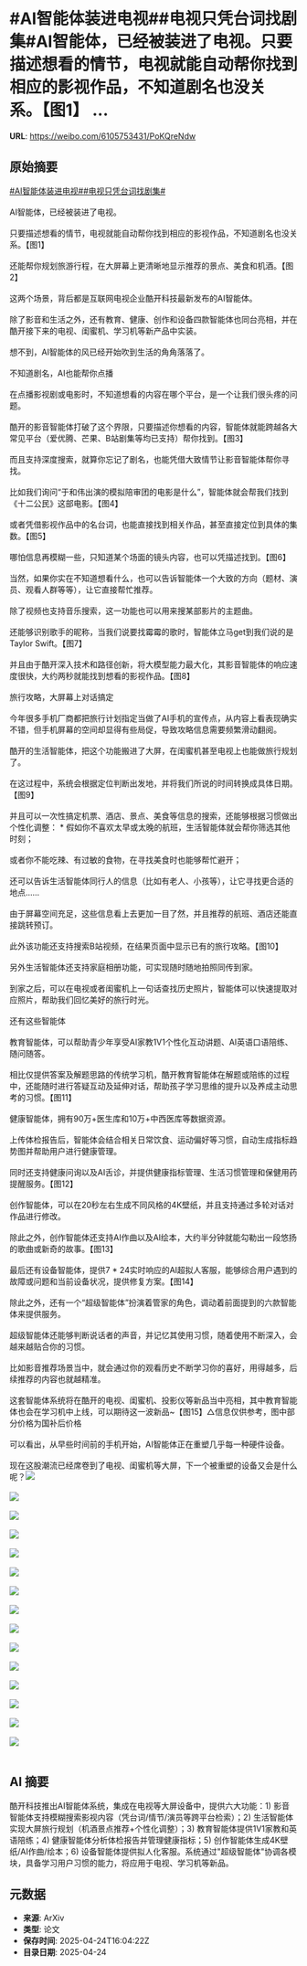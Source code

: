 # #AI智能体装进电视##电视只凭台词找剧集#AI智能体，已经被装进了电视。只要描述想看的情节，电视就能自动帮你找到相应的影视作品，不知道剧名也没关系。【图1】 ...

**URL**: https://weibo.com/6105753431/PoKQreNdw

## 原始摘要

<a href="https://m.weibo.cn/search?containerid=231522type%3D1%26t%3D10%26q%3D%23AI%E6%99%BA%E8%83%BD%E4%BD%93%E8%A3%85%E8%BF%9B%E7%94%B5%E8%A7%86%23&amp;extparam=%23AI%E6%99%BA%E8%83%BD%E4%BD%93%E8%A3%85%E8%BF%9B%E7%94%B5%E8%A7%86%23" data-hide=""><span class="surl-text">#AI智能体装进电视#</span></a><a href="https://m.weibo.cn/search?containerid=231522type%3D1%26t%3D10%26q%3D%23%E7%94%B5%E8%A7%86%E5%8F%AA%E5%87%AD%E5%8F%B0%E8%AF%8D%E6%89%BE%E5%89%A7%E9%9B%86%23&amp;extparam=%23%E7%94%B5%E8%A7%86%E5%8F%AA%E5%87%AD%E5%8F%B0%E8%AF%8D%E6%89%BE%E5%89%A7%E9%9B%86%23" data-hide=""><span class="surl-text">#电视只凭台词找剧集#</span></a><br><br>AI智能体，已经被装进了电视。<br><br>只要描述想看的情节，电视就能自动帮你找到相应的影视作品，不知道剧名也没关系。【图1】  <br><br>还能帮你规划旅游行程，在大屏幕上更清晰地显示推荐的景点、美食和机酒。【图2】  <br><br>这两个场景，背后都是互联网电视企业酷开科技最新发布的AI智能体。<br><br>除了影音和生活之外，还有教育、健康、创作和设备四款智能体也同台亮相，并在酷开接下来的电视、闺蜜机、学习机等新产品中实装。<br><br>想不到，AI智能体的风已经开始吹到生活的角角落落了。<br><br>不知道剧名，AI也能帮你点播  <br><br>在点播影视剧或电影时，不知道想看的内容在哪个平台，是一个让我们很头疼的问题。<br><br>酷开的影音智能体打破了这个界限，只要描述你想看的内容，智能体就能跨越各大常见平台（爱优腾、芒果、B站剧集等均已支持）帮你找到。【图3】  <br><br>而且支持深度搜索，就算你忘记了剧名，也能凭借大致情节让影音智能体帮你寻找。<br><br>比如我们询问“于和伟出演的模拟陪审团的电影是什么”，智能体就会帮我们找到《十二公民》这部电影。【图4】  <br><br>或者凭借影视作品中的名台词，也能直接找到相关作品，甚至直接定位到具体的集数。【图5】 <br><br>哪怕信息再模糊一些，只知道某个场面的镜头内容，也可以凭描述找到。【图6】  <br><br>当然，如果你实在不知道想看什么，也可以告诉智能体一个大致的方向（题材、演员、观看人群等等），让它直接帮忙推荐。<br><br>除了视频也支持音乐搜索，这一功能也可以用来搜某部影片的主题曲。<br><br>还能够识别歌手的昵称，当我们说要找霉霉的歌时，智能体立马get到我们说的是Taylor Swift。【图7】  <br><br>并且由于酷开深入技术和路径创新，将大模型能力最大化，其影音智能体的响应速度很快，大约两秒就能找到想看的影视作品。【图8】  <br><br>旅行攻略，大屏幕上对话搞定  <br><br>今年很多手机厂商都把旅行计划指定当做了AI手机的宣传点，从内容上看表现确实不错，但手机屏幕的空间却显得有些局促，导致攻略信息需要频繁滑动翻阅。<br><br>酷开的生活智能体，把这个功能搬进了大屏，在闺蜜机甚至电视上也能做旅行规划了。<br><br>在这过程中，系统会根据定位判断出发地，并将我们所说的时间转换成具体日期。【图9】  <br><br>并且可以一次性搞定机票、酒店、景点、美食等信息的搜索，还能够根据习惯做出个性化调整： * 假如你不喜欢太早或太晚的航班，生活智能体就会帮你筛选其他时刻；<br><br>或者你不能吃辣、有过敏的食物，在寻找美食时也能够帮忙避开；  <br><br>还可以告诉生活智能体同行人的信息（比如有老人、小孩等），让它寻找更合适的地点……  <br><br>由于屏幕空间充足，这些信息看上去更加一目了然，并且推荐的航班、酒店还能直接跳转预订。<br><br>此外该功能还支持搜索B站视频，在结果页面中显示已有的旅行攻略。【图10】  <br><br>另外生活智能体还支持家庭相册功能，可实现随时随地拍照同传到家。<br><br>到家之后，可以在电视或者闺蜜机上一句话查找历史照片，智能体可以快速提取对应照片，帮助我们回忆美好的旅行时光。<br><br>还有这些智能体  <br><br>教育智能体，可以帮助青少年享受AI家教1V1个性化互动讲题、AI英语口语陪练、随问随答。<br><br>相比仅提供答案及解题思路的传统学习机，酷开教育智能体在解题或陪练的过程中，还能随时进行答疑互动及延伸对话，帮助孩子学习思维的提升以及养成主动思考的习惯。【图11】  <br><br>健康智能体，拥有90万+医生库和10万+中西医库等数据资源。<br><br>上传体检报告后，智能体会结合相关日常饮食、运动偏好等习惯，自动生成指标趋势图并帮助用户进行健康管理。<br><br>同时还支持健康问询以及AI舌诊，并提供健康指标管理、生活习惯管理和保健用药提醒服务。【图12】  <br><br>创作智能体，可以在20秒左右生成不同风格的4K壁纸，并且支持通过多轮对话对作品进行修改。<br><br>除此之外，创作智能体还支持AI作曲以及AI绘本，大约半分钟就能勾勒出一段悠扬的歌曲或新奇的故事。【图13】  <br><br>最后还有设备智能体，提供7 * 24实时响应的AI超拟人客服，能够综合用户遇到的故障或问题和当前设备状况，提供修复方案。【图14】  <br><br>除此之外，还有一个“超级智能体”扮演着管家的角色，调动着前面提到的六款智能体来提供服务。<br><br>超级智能体还能够判断说话者的声音，并记忆其使用习惯，随着使用不断深入，会越来越贴合你的习惯。<br><br>比如影音推荐场景当中，就会通过你的观看历史不断学习你的喜好，用得越多，后续推荐的内容也就越精准。<br><br>这套智能体系统将在酷开的电视、闺蜜机、投影仪等新品当中亮相，其中教育智能体也会在学习机中上线，可以期待这一波新品~【图15】△信息仅供参考，图中部分价格为国补后价格  <br><br>可以看出，从早些时间前的手机开始，AI智能体正在重塑几乎每一种硬件设备。<br><br>现在这股潮流已经席卷到了电视、闺蜜机等大屏，下一个被重塑的设备又会是什么呢？<img style="" src="https://tvax3.sinaimg.cn/large/006Fd7o3gy1i0rz2gju7bj30yi0k0kaa.jpg" referrerpolicy="no-referrer"><br><br><img style="" src="https://tvax4.sinaimg.cn/large/006Fd7o3gy1i0rz2gm0ctj30z00k07k7.jpg" referrerpolicy="no-referrer"><br><br><img style="" src="https://tvax4.sinaimg.cn/large/006Fd7o3gy1i0rz2gn8cbj30pj0k0qed.jpg" referrerpolicy="no-referrer"><br><br><img style="" src="https://tvax2.sinaimg.cn/large/006Fd7o3gy1i0rz2gnm3rj30yi0k0kaa.jpg" referrerpolicy="no-referrer"><br><br><img style="" src="https://tvax2.sinaimg.cn/large/006Fd7o3gy1i0rz2gu4ssj30yy0k01bf.jpg" referrerpolicy="no-referrer"><br><br><img style="" src="https://tvax1.sinaimg.cn/large/006Fd7o3gy1i0rz2gsp13j30zk0jiwyy.jpg" referrerpolicy="no-referrer"><br><br><img style="" src="https://tvax3.sinaimg.cn/large/006Fd7o3gy1i0rz2gsshej30ym0k04h2.jpg" referrerpolicy="no-referrer"><br><br><img style="" src="https://tvax2.sinaimg.cn/large/006Fd7o3gy1i0rz2h21l6j30zk0fjwtp.jpg" referrerpolicy="no-referrer"><br><br><img style="" src="https://tvax2.sinaimg.cn/large/006Fd7o3gy1i0rz2gxhuzj30yz0k0toh.jpg" referrerpolicy="no-referrer"><br><br><img style="" src="https://tvax3.sinaimg.cn/large/006Fd7o3gy1i0rz2hmrz8j30zk0joqoi.jpg" referrerpolicy="no-referrer"><br><br><img style="" src="https://tvax1.sinaimg.cn/large/006Fd7o3gy1i0rz2hle0nj30xh0k0tj4.jpg" referrerpolicy="no-referrer"><br><br><img style="" src="https://tvax1.sinaimg.cn/large/006Fd7o3gy1i0rz2hp9l4j30zk0jt7q0.jpg" referrerpolicy="no-referrer"><br><br><img style="" src="https://tvax1.sinaimg.cn/large/006Fd7o3gy1i0rz2exkzyj30qo0k0181.jpg" referrerpolicy="no-referrer"><br><br><img style="" src="https://tvax2.sinaimg.cn/large/006Fd7o3gy1i0rz2harocj30zk0gt7iu.jpg" referrerpolicy="no-referrer"><br><br><img style="" src="https://tvax3.sinaimg.cn/large/006Fd7o3gy1i0rz2exetgj30zk0ese0f.jpg" referrerpolicy="no-referrer"><br><br>

## AI 摘要

酷开科技推出AI智能体系统，集成在电视等大屏设备中，提供六大功能：1) 影音智能体支持模糊搜索影视内容（凭台词/情节/演员等跨平台检索）；2) 生活智能体实现大屏旅行规划（机酒景点推荐+个性化调整）；3) 教育智能体提供1V1家教和英语陪练；4) 健康智能体分析体检报告并管理健康指标；5) 创作智能体生成4K壁纸/AI作曲/绘本；6) 设备智能体提供拟人化客服。系统通过"超级智能体"协调各模块，具备学习用户习惯的能力，将应用于电视、学习机等新品。

## 元数据

- **来源**: ArXiv
- **类型**: 论文
- **保存时间**: 2025-04-24T16:04:22Z
- **目录日期**: 2025-04-24
